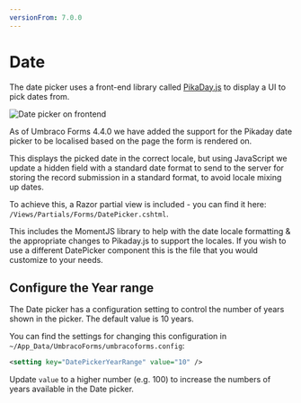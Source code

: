 ```yaml
---
versionFrom: 7.0.0
---
```


# Date

The date picker uses a front-end library called [PikaDay.js](https://github.com/dbushell/Pikaday) to display a UI to pick dates from.

![Date picker on frontend](images/date-picker.png)

As of Umbraco Forms 4.4.0 we have added the support for the Pikaday date picker to be localised based on the page the form is rendered on.

This displays the picked date in the correct locale, but using JavaScript we update a hidden field with a standard date format to send to the server for storing the record submission in a standard format, to avoid locale mixing up dates.

To achieve this, a Razor partial view is included - you can find it here: `/Views/Partials/Forms/DatePicker.cshtml`. 

This includes the MomentJS library to help with the date locale formatting & the appropriate changes to Pikaday.js to support the locales. If you wish to use a different DatePicker component this is the file that you would customize to your needs.

## Configure the Year range
The Date picker has a configuration setting to control the number of years shown in the picker. The default value is 10 years.

You can find the settings for changing this configuration in `~/App_Data/UmbracoForms/umbracoforms.config`:

```xml
<setting key="DatePickerYearRange" value="10" />
```

Update `value` to a higher number (e.g. 100) to increase the numbers of years available in the Date picker.
